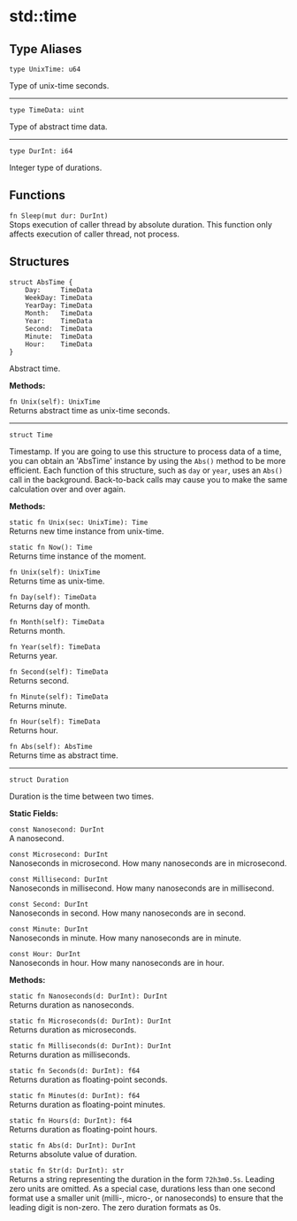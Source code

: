 # std::time

## Type Aliases

```jule
type UnixTime: u64
```
Type of unix-time seconds.

---

```jule
type TimeData: uint
```
Type of abstract time data.

---

```jule
type DurInt: i64
```
Integer type of durations.

## Functions

`fn Sleep(mut dur: DurInt)`\
Stops execution of caller thread by absolute duration. This function only affects execution of caller thread, not process.

## Structures

```jule
struct AbsTime {
    Day:     TimeData
    WeekDay: TimeData
    YearDay: TimeData
    Month:   TimeData
    Year:    TimeData
    Second:  TimeData
    Minute:  TimeData
    Hour:    TimeData
}
```
Abstract time.

**Methods:**

`fn Unix(self): UnixTime`\
Returns abstract time as unix-time seconds.

---

```jule
struct Time
```
Timestamp.
If you are going to use this structure to process data of a time, you can obtain an 'AbsTime' instance by using the `Abs()` method to be more efficient. Each function of this structure, such as `day` or `year`, uses an `Abs()` call in the background. Back-to-back calls may cause you to make the same calculation over and over again.

**Methods:**

`static fn Unix(sec: UnixTime): Time`\
Returns new time instance from unix-time.

`static fn Now(): Time`\
Returns time instance of the moment.

`fn Unix(self): UnixTime`\
Returns time as unix-time.

`fn Day(self): TimeData`\
Returns day of month.

`fn Month(self): TimeData`\
Returns month.

`fn Year(self): TimeData`\
Returns year.

`fn Second(self): TimeData`\
Returns second.

`fn Minute(self): TimeData`\
Returns minute.

`fn Hour(self): TimeData`\
Returns hour.

`fn Abs(self): AbsTime`\
Returns time as abstract time.

---

```jule
struct Duration
```
Duration is the time between two times.

**Static Fields:**

`const Nanosecond: DurInt`\
A nanosecond.

`const Microsecond: DurInt`\
Nanoseconds in microsecond.
How many nanoseconds are in microsecond.

`const Millisecond: DurInt`\
Nanoseconds in millisecond.
How many nanoseconds are in millisecond.

`const Second: DurInt`\
Nanoseconds in second.
How many nanoseconds are in second.

`const Minute: DurInt`\
Nanoseconds in minute.
How many nanoseconds are in minute.

`const Hour: DurInt`\
Nanoseconds in hour.
How many nanoseconds are in hour.

**Methods:**

`static fn Nanoseconds(d: DurInt): DurInt`\
Returns duration as nanoseconds.

`static fn Microseconds(d: DurInt): DurInt`\
Returns duration as microseconds.

`static fn Milliseconds(d: DurInt): DurInt`\
Returns duration as milliseconds.

`static fn Seconds(d: DurInt): f64`\
Returns duration as floating-point seconds.

`static fn Minutes(d: DurInt): f64`\
Returns duration as floating-point minutes.

`static fn Hours(d: DurInt): f64`\
Returns duration as floating-point hours.

`static fn Abs(d: DurInt): DurInt`\
Returns absolute value of duration.

`static fn Str(d: DurInt): str`\
Returns a string representing the duration in the form `72h3m0.5s`. Leading zero units are omitted. As a special case, durations less than one second format use a smaller unit (milli-, micro-, or nanoseconds) to ensure that the leading digit is non-zero. The zero duration formats as 0s.
